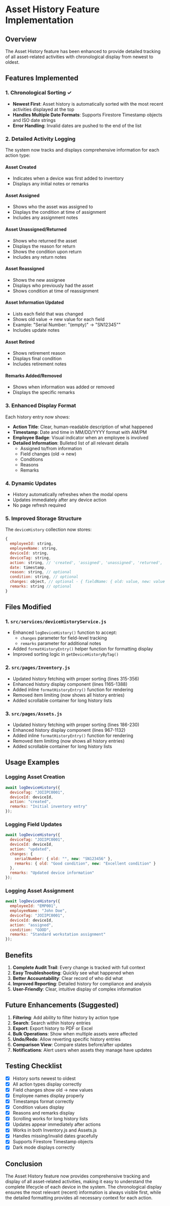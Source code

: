 # Asset History Feature Implementation

## Overview
The Asset History feature has been enhanced to provide detailed tracking of all asset-related activities with chronological display from newest to oldest.

## Features Implemented

### 1. Chronological Sorting ✓
- **Newest First**: Asset history is automatically sorted with the most recent activities displayed at the top
- **Handles Multiple Date Formats**: Supports Firestore Timestamp objects and ISO date strings
- **Error Handling**: Invalid dates are pushed to the end of the list

### 2. Detailed Activity Logging
The system now tracks and displays comprehensive information for each action type:

#### **Asset Created**
- Indicates when a device was first added to inventory
- Displays any initial notes or remarks

#### **Asset Assigned**
- Shows who the asset was assigned to
- Displays the condition at time of assignment
- Includes any assignment notes

#### **Asset Unassigned/Returned**
- Shows who returned the asset
- Displays the reason for return
- Shows the condition upon return
- Includes any return notes

#### **Asset Reassigned**
- Shows the new assignee
- Displays who previously had the asset
- Shows condition at time of reassignment

#### **Asset Information Updated**
- Lists each field that was changed
- Shows old value → new value for each field
- Example: "Serial Number: "(empty)" → "SN12345""
- Includes update notes

#### **Asset Retired**
- Shows retirement reason
- Displays final condition
- Includes retirement notes

#### **Remarks Added/Removed**
- Shows when information was added or removed
- Displays the specific remarks

### 3. Enhanced Display Format
Each history entry now shows:
- **Action Title**: Clear, human-readable description of what happened
- **Timestamp**: Date and time in MM/DD/YYYY format with AM/PM
- **Employee Badge**: Visual indicator when an employee is involved
- **Detailed Information**: Bulleted list of all relevant details
  - Assigned to/from information
  - Field changes (old → new)
  - Conditions
  - Reasons
  - Remarks

### 4. Dynamic Updates
- History automatically refreshes when the modal opens
- Updates immediately after any device action
- No page refresh required

### 5. Improved Storage Structure
The `deviceHistory` collection now stores:
```javascript
{
  employeeId: string,
  employeeName: string,
  deviceId: string,
  deviceTag: string,
  action: string, // 'created', 'assigned', 'unassigned', 'returned', 'reassigned', 'updated', 'retired', etc.
  date: timestamp,
  reason: string, // optional
  condition: string, // optional
  changes: object, // optional - { fieldName: { old: value, new: value } }
  remarks: string // optional
}
```

## Files Modified

### 1. `src/services/deviceHistoryService.js`
- Enhanced `logDeviceHistory()` function to accept:
  - `changes` parameter for field-level tracking
  - `remarks` parameter for additional notes
- Added `formatHistoryEntry()` helper function for formatting display
- Improved sorting logic in `getDeviceHistoryByTag()`

### 2. `src/pages/Inventory.js`
- Updated history fetching with proper sorting (lines 315-356)
- Enhanced history display component (lines 1165-1388)
- Added inline `formatHistoryEntry()` function for rendering
- Removed item limiting (now shows all history entries)
- Added scrollable container for long history lists

### 3. `src/pages/Assets.js`
- Updated history fetching with proper sorting (lines 186-230)
- Enhanced history display component (lines 967-1132)
- Added inline `formatHistoryEntry()` function for rendering
- Removed item limiting (now shows all history entries)
- Added scrollable container for long history lists

## Usage Examples

### Logging Asset Creation
```javascript
await logDeviceHistory({
  deviceTag: "JOIIPC0001",
  deviceId: deviceId,
  action: "created",
  remarks: "Initial inventory entry"
});
```

### Logging Field Updates
```javascript
await logDeviceHistory({
  deviceTag: "JOIIPC0001",
  deviceId: deviceId,
  action: "updated",
  changes: {
    serialNumber: { old: "", new: "SN123456" },
    remarks: { old: "Good condition", new: "Excellent condition" }
  },
  remarks: "Updated device information"
});
```

### Logging Asset Assignment
```javascript
await logDeviceHistory({
  employeeId: "EMP001",
  employeeName: "John Doe",
  deviceTag: "JOIIPC0001",
  deviceId: deviceId,
  action: "assigned",
  condition: "GOOD",
  remarks: "Standard workstation assignment"
});
```

## Benefits

1. **Complete Audit Trail**: Every change is tracked with full context
2. **Easy Troubleshooting**: Quickly see what happened when
3. **Better Accountability**: Clear record of who did what
4. **Improved Reporting**: Detailed history for compliance and analysis
5. **User-Friendly**: Clear, intuitive display of complex information

## Future Enhancements (Suggested)

1. **Filtering**: Add ability to filter history by action type
2. **Search**: Search within history entries
3. **Export**: Export history to PDF or Excel
4. **Bulk Operations**: Show when multiple assets were affected
5. **Undo/Redo**: Allow reverting specific history entries
6. **Comparison View**: Compare states before/after updates
7. **Notifications**: Alert users when assets they manage have updates

## Testing Checklist

- [x] History sorts newest to oldest
- [x] All action types display correctly
- [x] Field changes show old → new values
- [x] Employee names display properly
- [x] Timestamps format correctly
- [x] Condition values display
- [x] Reasons and remarks display
- [x] Scrolling works for long history lists
- [x] Updates appear immediately after actions
- [x] Works in both Inventory.js and Assets.js
- [x] Handles missing/invalid dates gracefully
- [x] Supports Firestore Timestamp objects
- [x] Dark mode displays correctly

## Conclusion

The Asset History feature now provides comprehensive tracking and display of all asset-related activities, making it easy to understand the complete lifecycle of each device in the system. The chronological display ensures the most relevant (recent) information is always visible first, while the detailed formatting provides all necessary context for each action.

